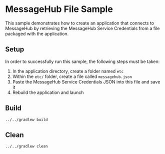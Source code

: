 # MessageHub File Sample

This sample demonstrates how to create an application that connects to MessageHub by retrieving the MessageHub Service Credentials from a file packaged with the application. 

## Setup
In order to successfully run this sample, the following steps must be taken:

 1. In the application directory, create a folder named `etc`
 2. Within the `etc/` folder, create a file called `messagehub.json`
 3. Paste the MessageHub Service Credentials JSON into this file and save it
 4. Rebuild the application and launch

 ## Build

 ```
../../gradlew build
 ```

 ## Clean

 ```
../../gradlew clean
 ```
